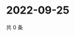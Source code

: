 # 2022-09-25

共 0 条

<!-- BEGIN WEIBO -->
<!-- 最后更新时间 Sun Sep 25 2022 20:32:26 GMT+0800 (China Standard Time) -->

<!-- END WEIBO -->
